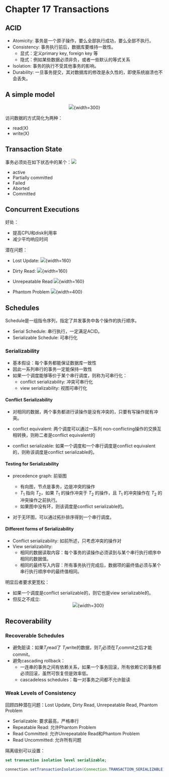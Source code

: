 # Chapter 17 Transactions

## ACID

+ Atomicity: 事务是一个原子操作，要么全部执行成功，要么全部不执行。
+ Consistency: 事务执行前后，数据库要维持一致性。
    + 显式：定义primary key, foreign key 等
    + 隐式：例如某些数据必须非负，或者一些默认的等式关系
+ Isolation: 事务的执行不受其他事务的影响。
+ Durability: 一旦事务提交，其对数据库的修改是永久性的，即使系统崩溃也不会丢失。

## A simple model

<center>

![](./fig/c17_1.png){width=300}
</center>

访问数据的方式简化为两种：

+ read(X)
+ write(X)

## Transaction State

事务必须处在如下状态中的某个：![](./fig/c17_2.png)

+ active
+ Partially committed
+ Failed
+ Aborted
+ Committed

## Concurrent Executions

好处：

+ 提高CPU和disk利用率
+ 减少平均响应时间

潜在问题：

+ Lost Update:
![](./fig/c17_3.png){width=160}

+ Dirty Read:
![](./fig/c17_4.png){width=160}

+ Unrepeatable Read
![](./fig/c17_5.png){width=160}

+ Phantom Problem
![](./fig/c17_6.png){width=400}

## Schedules

Schedule是一组指令序列，指定了并发事务中各个操作的执行顺序。

+ Serial Schedule: 串行执行，一定满足ACID。
+ Serializable Schedule: 可串行化

### Serializability

+ 基本假设：每个事务都能保证数据库一致性
+ 因此一系列串行的事务一定能保持一致性
+ 如果一个调度能够等价于某个串行调度，则称为可串行化：
    + conflict serializability: 冲突可串行化
    + view serializability: 视图可串行化

#### Conflict Serializability

+ 对相同的数据，两个事务都进行读操作是没有冲突的，只要有写操作就有冲突。

+ conflict equivalent: 两个调度可以通过一系列 non-conflicting操作的交换互相转换，则称二者是conflict equivalent的
+ conflict serializable: 如果一个调度和一个串行调度是conflict equivalent的，则称该调度是conflict serializable的。

#### Testing for Serializability
+ precedence graph: 前驱图
    + 有向图，节点是事务，边是冲突的操作
    + $T_1$ 指向 $T_2$，如果 $T_1$ 的操作冲突于 $T_2$ 的操作，且 $T_1$ 的冲突操作在 $T_2$ 的冲突操作之前执行。 
    + 如果图中没有环，则该调度是conflict serializable的。

+ 对于无环图，可以通过拓扑排序得到一个串行调度。

#### Different forms of Serializability

+ Conflict serializability: 如前所述，只考虑冲突的操作对
+ View serializability: 
    + 相同的数据读取内容：每个事务的读操作必须读到与某个串行执行顺序中相同的数据值。
    + 相同的最终写入内容：所有事务执行完成后，数据项的最终值必须与某个串行执行顺序中的最终值相同。

明显后者要求更宽松：
+ 如果一个调度是conflict serializable的，则它也是view serializable的。
+ 但反之不成立: <center>
![](./fig/c17_7.png){width=300}
</center>

## Recoverability

### Recoverable Schedules

+ 避免脏读：如果$T_j$read了 $T_i$write的数据，则$T_j$必须在$T_i$commit之后才能commit。 
+ 避免cascading rollback：
    + 一连串的事务之间有依赖关系，如果一个事务回滚，所有依赖它的事务都必须回滚，虽然可恢复但是效率低。
    + cascadeless schedules：每一对事务之间都不允许脏读

### Weak Levels of Consistency

回顾四种潜在问题：Lost Update, Dirty Read, Unrepeatable Read, Phantom Problem

+ Serializable: 要求最高，严格串行
+ Repeatable Read: 允许Phantom Problem
+ Read Committed: 允许Unrepeatable Read和Phantom Problem
+ Read Uncommitted: 允许所有问题

隔离级别可以设置：

```sql 
set transaction isolation level serializable;
```

```java
connection.setTransactionIsolation(Connection.TRANSACTION_SERIALIZABLE);
```

